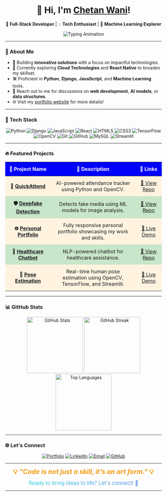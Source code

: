 

<h1 align="center">👋 Hi, I'm <a href="https://wani-chetan-999.github.io/Personal-Portfolio/" target="_blank">Chetan Wani</a>!</h1>  
<p align="center">
  🚀 <b>Full-Stack Developer</b> | 💡 <b>Tech Enthusiast</b> | 🤖 <b>Machine Learning Explorer</b>
</p>  

<div align="center">
  <img src="https://readme-typing-svg.demolab.com?font=Fira+Code&size=24&duration=2500&pause=500&color=36BCF7&center=true&vCenter=true&width=600&lines=🚀+Code+Dreamer+%26+Builder;⚡+Full-Stack+Developer;🤖+AI+%26+ML+Explorer;🌱+Lifelong+Learner;💡+Tech+Enthusiast" alt="Typing Animation" />
</div>

---

### 🌟 About Me  

- 🔭 Building **innovative solutions** with a focus on impactful technologies.  
- 🌱 Currently exploring **Cloud Technologies** and **React Native** to broaden my skillset.  
- 🛠️ Proficient in **Python**, **Django**, **JavaScript**, and **Machine Learning** tools.  
- 💬 Reach out to me for discussions on **web development**, **AI models**, or **data structures**.  
- 🌐 Visit my [portfolio website](https://chetandev999.netlify.app) for more details!  

---

### 🚀 Tech Stack  

<p align="center">
  <img src="https://img.shields.io/badge/Python-%233776AB.svg?style=for-the-badge&logo=python&logoColor=white" alt="Python"/>
  <img src="https://img.shields.io/badge/Django-%23092E20.svg?style=for-the-badge&logo=django&logoColor=white" alt="Django"/>
  <img src="https://img.shields.io/badge/JavaScript-%23F7DF1E.svg?style=for-the-badge&logo=javascript&logoColor=black" alt="JavaScript"/>
  <img src="https://img.shields.io/badge/React-%2361DAFB.svg?style=for-the-badge&logo=react&logoColor=black" alt="React"/>
  <img src="https://img.shields.io/badge/HTML5-%23E34F26.svg?style=for-the-badge&logo=html5&logoColor=white" alt="HTML5"/>
  <img src="https://img.shields.io/badge/CSS3-%231572B6.svg?style=for-the-badge&logo=css3&logoColor=white" alt="CSS3"/>
  <img src="https://img.shields.io/badge/TensorFlow-%23FF6F00.svg?style=for-the-badge&logo=tensorflow&logoColor=white" alt="TensorFlow"/>
  <img src="https://img.shields.io/badge/OpenCV-%235C3EE8.svg?style=for-the-badge&logo=opencv&logoColor=white" alt="OpenCV"/>
  <img src="https://img.shields.io/badge/Git-%23F05033.svg?style=for-the-badge&logo=git&logoColor=white" alt="Git"/>
  <img src="https://img.shields.io/badge/GitHub-%23181717.svg?style=for-the-badge&logo=github&logoColor=white" alt="GitHub"/>
  <img src="https://img.shields.io/badge/MySQL-%234477A1.svg?style=for-the-badge&logo=mysql&logoColor=white" alt="MySQL"/>
  <img src="https://img.shields.io/badge/Streamlit-%23FF4B4B.svg?style=for-the-badge&logo=streamlit&logoColor=white" alt="Streamlit"/>
</p>  

---

### 🔥 Featured Projects  

<table style="width: 100%; border-collapse: collapse; text-align: center;">
  <thead style="background-color: blue; color: white;">
    <tr>
      <th style="padding: 12px;">🌟 Project Name</th>
      <th style="padding: 12px;">📝 Description</th>
      <th style="padding: 12px;">🔗 Links</th>
    </tr>
  </thead>
  <tbody>
    <tr style="background-color: #fff3e0;">
      <td style="padding: 12px; font-weight: bold;">🎯 <a href="https://github.com/Wani-Chetan-999/QuickAttend.git" target="_blank">QuickAttend</a></td>
      <td style="padding: 12px;">AI-powered attendance tracker using Python and OpenCV.</td>
      <td style="padding: 12px;"><a href="https://github.com/Wani-Chetan-999/QuickAttend.git" target="_blank">🔗 View Repo</a></td>
    </tr>
    <tr style="background-color: #c8e6c9;">
      <td style="padding: 12px; font-weight: bold;">🛡️ <a href="https://github.com/Wani-Chetan-999/DeepFake-Detection.git" target="_blank">Deepfake Detection</a></td>
      <td style="padding: 12px;">Detects fake media using ML models for image analysis.</td>
      <td style="padding: 12px;"><a href="https://github.com/Wani-Chetan-999/DeepFake-Detection.git" target="_blank">🔗 View Repo</a></td>
    </tr>
    <tr style="background-color: #fff3e0;">
      <td style="padding: 12px; font-weight: bold;">🌐 <a href="https://chetandev999.netlify.app" target="_blank">Personal Portfolio</a></td>
      <td style="padding: 12px;">Fully responsive personal portfolio showcasing my work and skills.</td>
      <td style="padding: 12px;"><a href="https://chetandev999.netlify.app" target="_blank">🔗 Live Demo</a></td>
    </tr>
    <tr style="background-color: #c8e6c9;">
      <td style="padding: 12px; font-weight: bold;">🤖 <a href="https://github.com/Wani-Chetan-999/Healthcare-Chatbot.git" target="_blank">Healthcare Chatbot</a></td>
      <td style="padding: 12px;">NLP-powered chatbot for healthcare assistance.</td>
      <td style="padding: 12px;"><a href="https://github.com/Wani-Chetan-999/Healthcare-Chatbot.git" target="_blank">🔗 View Repo</a></td>
    </tr>
    <tr style="background-color: #fff3e0;">
      <td style="padding: 12px; font-weight: bold;">🏃 <a href="https://github.com/Wani-Chetan-999/Human-Pose-Estimation" target="_blank">Pose Estimation</a></td>
      <td style="padding: 12px;">Real-time human pose estimation using OpenCV, TensorFlow, and Streamlit.</td>
      <td style="padding: 12px;"><a href="https://human-pose-estimation-app-chetandev999.streamlit.app/" target="_blank">🔗 Live Demo</a></td>
    </tr>
  </tbody>
</table>

---

### 📊 GitHub Stats  

<p align="center">
  <img src="https://github-readme-stats.vercel.app/api?username=Wani-Chetan-999&show_icons=true&theme=radical" alt="GitHub Stats" height="180" />
  <img src="https://github-readme-streak-stats.herokuapp.com/?user=Wani-Chetan-999&theme=radical" alt="GitHub Streak" height="180" />
  <img src="https://github-readme-stats.vercel.app/api/top-langs/?username=Wani-Chetan-999&layout=compact&theme=radical" alt="Top Languages" height="180" />
</p>  

---

### 🌐 Let's Connect  

<p align="center">
  <a href="https://chetandev999.netlify.app/" target="_blank"><img src="https://img.shields.io/badge/Website-%230A66C2.svg?style=for-the-badge&logo=About.me&logoColor=white" alt="Portfolio"></a>
  <a href="https://www.linkedin.com/in/chetan-kailas-wani/" target="_blank"><img src="https://img.shields.io/badge/LinkedIn-%230077B5.svg?style=for-the-badge&logo=linkedin&logoColor=white" alt="LinkedIn"></a>
  <a href="mailto:02ckwani@gmail.com"><img src="https://img.shields.io/badge/Email-D14836?style=for-the-badge&logo=gmail&logoColor=white" alt="Email"></a>
  <a href="https://github.com/Wani-Chetan-999/" target="_blank"><img src="https://img.shields.io/badge/GitHub-%23181717.svg?style=for-the-badge&logo=github&logoColor=white" alt="GitHub"></a>
</p>  

---

<p align="center">
  <b style="font-size: 1.5em; color: #f39c12;"> 💡 <i>"Code is not just a skill, it’s an art form."</i> 💡 </b>  
</p>  

<p align="center">
  <span style="font-size: 1.2em; background: linear-gradient(90deg, #36d1dc, #5b86e5); -webkit-background-clip: text; color: transparent;">
    Ready to bring ideas to life? Let's connect! 🚀
  </span>
</p>  

---
